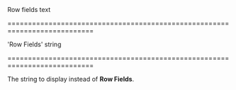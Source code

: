 <!--**
/*-------------------------------------------
    Auto-generated file. Do not modify.
-------------------------------------------

**-->
<!--d-->Row fields text<!--/d-->
===========================================================================
<!--default-->'Row Fields'<!--/default-->
<!--type-->string<!--/type-->
===========================================================================

<!--shortDescription-->
The string to display instead of **Row Fields**.
<!--/shortDescription-->

<!--fullDescription-->

<!--/fullDescription-->